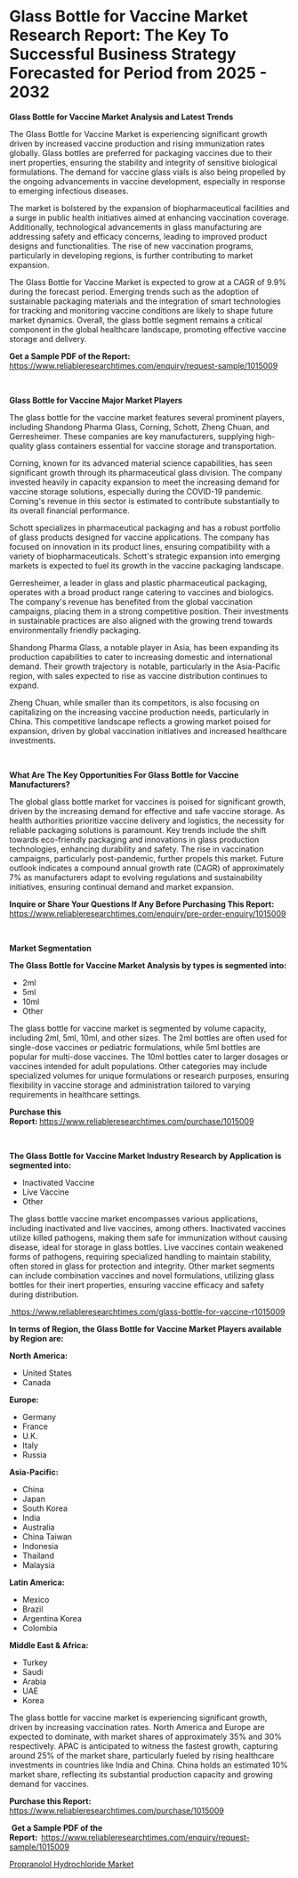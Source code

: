<p><h1>Glass Bottle for Vaccine Market Research Report: The Key To Successful Business Strategy Forecasted for Period from 2025 - 2032</h1></p><p><strong>Glass Bottle for Vaccine Market Analysis and Latest Trends</strong></p>
<p><p>The Glass Bottle for Vaccine Market is experiencing significant growth driven by increased vaccine production and rising immunization rates globally. Glass bottles are preferred for packaging vaccines due to their inert properties, ensuring the stability and integrity of sensitive biological formulations. The demand for vaccine glass vials is also being propelled by the ongoing advancements in vaccine development, especially in response to emerging infectious diseases.</p><p>The market is bolstered by the expansion of biopharmaceutical facilities and a surge in public health initiatives aimed at enhancing vaccination coverage. Additionally, technological advancements in glass manufacturing are addressing safety and efficacy concerns, leading to improved product designs and functionalities. The rise of new vaccination programs, particularly in developing regions, is further contributing to market expansion.</p><p>The Glass Bottle for Vaccine Market is expected to grow at a CAGR of 9.9% during the forecast period. Emerging trends such as the adoption of sustainable packaging materials and the integration of smart technologies for tracking and monitoring vaccine conditions are likely to shape future market dynamics. Overall, the glass bottle segment remains a critical component in the global healthcare landscape, promoting effective vaccine storage and delivery.</p></p>
<p><strong>Get a Sample PDF of the Report:&nbsp;</strong> <a href="https://www.reliableresearchtimes.com/enquiry/request-sample/1015009?utm_campaign=2007&utm_medium=2&utm_source=Github&utm_content=ia&utm_term=06032025&utm_id=glass-bottle-for-vaccine">https://www.reliableresearchtimes.com/enquiry/request-sample/1015009</a></p>
<p>&nbsp;</p>
<p><strong>Glass Bottle for Vaccine Major Market Players</strong></p>
<p><p>The glass bottle for the vaccine market features several prominent players, including Shandong Pharma Glass, Corning, Schott, Zheng Chuan, and Gerresheimer. These companies are key manufacturers, supplying high-quality glass containers essential for vaccine storage and transportation.</p><p>Corning, known for its advanced material science capabilities, has seen significant growth through its pharmaceutical glass division. The company invested heavily in capacity expansion to meet the increasing demand for vaccine storage solutions, especially during the COVID-19 pandemic. Corning's revenue in this sector is estimated to contribute substantially to its overall financial performance.</p><p>Schott specializes in pharmaceutical packaging and has a robust portfolio of glass products designed for vaccine applications. The company has focused on innovation in its product lines, ensuring compatibility with a variety of biopharmaceuticals. Schott's strategic expansion into emerging markets is expected to fuel its growth in the vaccine packaging landscape.</p><p>Gerresheimer, a leader in glass and plastic pharmaceutical packaging, operates with a broad product range catering to vaccines and biologics. The company's revenue has benefited from the global vaccination campaigns, placing them in a strong competitive position. Their investments in sustainable practices are also aligned with the growing trend towards environmentally friendly packaging.</p><p>Shandong Pharma Glass, a notable player in Asia, has been expanding its production capabilities to cater to increasing domestic and international demand. Their growth trajectory is notable, particularly in the Asia-Pacific region, with sales expected to rise as vaccine distribution continues to expand.</p><p>Zheng Chuan, while smaller than its competitors, is also focusing on capitalizing on the increasing vaccine production needs, particularly in China. This competitive landscape reflects a growing market poised for expansion, driven by global vaccination initiatives and increased healthcare investments.</p></p>
<p>&nbsp;</p>
<p><strong>What Are The Key Opportunities For Glass Bottle for Vaccine Manufacturers?</strong></p>
<p><p>The global glass bottle market for vaccines is poised for significant growth, driven by the increasing demand for effective and safe vaccine storage. As health authorities prioritize vaccine delivery and logistics, the necessity for reliable packaging solutions is paramount. Key trends include the shift towards eco-friendly packaging and innovations in glass production technologies, enhancing durability and safety. The rise in vaccination campaigns, particularly post-pandemic, further propels this market. Future outlook indicates a compound annual growth rate (CAGR) of approximately 7% as manufacturers adapt to evolving regulations and sustainability initiatives, ensuring continual demand and market expansion.</p></p>
<p><strong>Inquire or Share Your Questions If Any Before Purchasing This Report:</strong> <a href="https://www.reliableresearchtimes.com/enquiry/pre-order-enquiry/1015009?utm_campaign=2007&utm_medium=2&utm_source=Github&utm_content=ia&utm_term=06032025&utm_id=glass-bottle-for-vaccine">https://www.reliableresearchtimes.com/enquiry/pre-order-enquiry/1015009</a></p>
<p>&nbsp;</p>
<p><strong>Market Segmentation</strong></p>
<p><strong>The Glass Bottle for Vaccine Market Analysis by types is segmented into:</strong></p>
<p><ul><li>2ml</li><li>5ml</li><li>10ml</li><li>Other</li></ul></p>
<p><p>The glass bottle for vaccine market is segmented by volume capacity, including 2ml, 5ml, 10ml, and other sizes. The 2ml bottles are often used for single-dose vaccines or pediatric formulations, while 5ml bottles are popular for multi-dose vaccines. The 10ml bottles cater to larger dosages or vaccines intended for adult populations. Other categories may include specialized volumes for unique formulations or research purposes, ensuring flexibility in vaccine storage and administration tailored to varying requirements in healthcare settings.</p></p>
<p><strong>Purchase this Report:&nbsp;</strong><a href="https://www.reliableresearchtimes.com/purchase/1015009?utm_campaign=2007&utm_medium=2&utm_source=Github&utm_content=ia&utm_term=06032025&utm_id=glass-bottle-for-vaccine">https://www.reliableresearchtimes.com/purchase/1015009</a></p>
<p>&nbsp;</p>
<p><strong>The Glass Bottle for Vaccine Market Industry Research by Application is segmented into:</strong></p>
<p><ul><li>Inactivated Vaccine</li><li>Live Vaccine</li><li>Other</li></ul></p>
<p><p>The glass bottle vaccine market encompasses various applications, including inactivated and live vaccines, among others. Inactivated vaccines utilize killed pathogens, making them safe for immunization without causing disease, ideal for storage in glass bottles. Live vaccines contain weakened forms of pathogens, requiring specialized handling to maintain stability, often stored in glass for protection and integrity. Other market segments can include combination vaccines and novel formulations, utilizing glass bottles for their inert properties, ensuring vaccine efficacy and safety during distribution.</p></p>
<p><a href="https://www.reliableresearchtimes.com/glass-bottle-for-vaccine-r1015009?utm_campaign=2007&utm_medium=2&utm_source=Github&utm_content=ia&utm_term=06032025&utm_id=glass-bottle-for-vaccine">&nbsp;https://www.reliableresearchtimes.com/glass-bottle-for-vaccine-r1015009</a></p>
<p><strong>In terms of Region, the Glass Bottle for Vaccine Market Players available by Region are:</strong></p>
<p>
    <p> <strong> North America: </strong>
        <ul>
            <li>United States</li>
            <li>Canada</li>
        </ul>
        </p> 
    <p> <strong> Europe: </strong>
        <ul>
            <li>Germany</li>
            <li>France</li>
            <li>U.K.</li>
            <li>Italy</li>
            <li>Russia</li>
        </ul>
        </p> 
    <p> <strong> Asia-Pacific: </strong>
        <ul>
            <li>China</li>
            <li>Japan</li>
            <li>South Korea</li>
            <li>India</li>
            <li>Australia</li>
            <li>China Taiwan</li>
            <li>Indonesia</li>
            <li>Thailand</li>
            <li>Malaysia</li>
        </ul>
        </p> 
    <p> <strong> Latin America: </strong>
        <ul>
            <li>Mexico</li>
            <li>Brazil</li>
            <li>Argentina Korea</li>
            <li>Colombia</li>
        </ul>
        </p> 
    <p> <strong> Middle East & Africa: </strong>
        <ul>
            <li>Turkey</li>
            <li>Saudi</li>
            <li>Arabia</li>
            <li>UAE</li>
            <li>Korea</li>
        </ul>
    </p>
    </p>
<p><p>The glass bottle for vaccine market is experiencing significant growth, driven by increasing vaccination rates. North America and Europe are expected to dominate, with market shares of approximately 35% and 30% respectively. APAC is anticipated to witness the fastest growth, capturing around 25% of the market share, particularly fueled by rising healthcare investments in countries like India and China. China holds an estimated 10% market share, reflecting its substantial production capacity and growing demand for vaccines.</p></p>
<p><strong>Purchase this Report: </strong><a href="https://www.reliableresearchtimes.com/purchase/1015009?utm_campaign=2007&utm_medium=2&utm_source=Github&utm_content=ia&utm_term=06032025&utm_id=glass-bottle-for-vaccine">https://www.reliableresearchtimes.com/purchase/1015009</a></p>
<p>&nbsp;<strong>Get a Sample PDF of the Report:&nbsp;&nbsp;</strong><a href="https://www.reliableresearchtimes.com/enquiry/request-sample/1015009?utm_campaign=2007&utm_medium=2&utm_source=Github&utm_content=ia&utm_term=06032025&utm_id=glass-bottle-for-vaccine">https://www.reliableresearchtimes.com/enquiry/request-sample/1015009</a></p>
<p><strong></strong></p>
<p><p><a href="https://github.com/angelajermaine/Market-Research-Report-List-6/blob/main/propranolol-hydrochloride-market.md?utm_campaign=2007&utm_medium=2&utm_source=Github&utm_content=ia&utm_term=06032025&utm_id=glass-bottle-for-vaccine">Propranolol Hydrochloride Market</a></p></p>